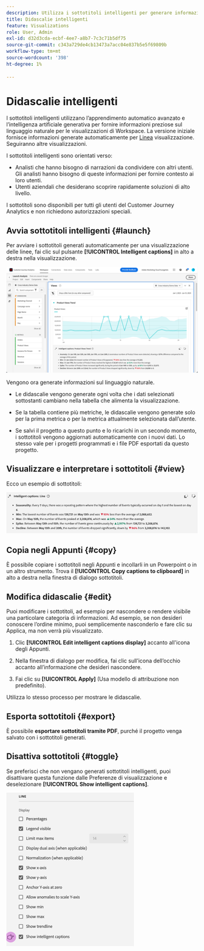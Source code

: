 ```yaml
---
description: Utilizza i sottotitoli intelligenti per generare informazioni sul linguaggio naturale e far emergere rapidamente le tendenze all’interno delle visualizzazioni.
title: Didascalie intelligenti
feature: Visualizations
role: User, Admin
exl-id: d32d3cda-ecbf-4ee7-a8b7-7c3c71b5df75
source-git-commit: c343a729de4cb13473a7acc04e837b5e5f69809b
workflow-type: tm+mt
source-wordcount: '398'
ht-degree: 1%

---
```


# Didascalie intelligenti

I sottotitoli intelligenti utilizzano l’apprendimento automatico avanzato e l’intelligenza artificiale generativa per fornire informazioni preziose sul linguaggio naturale per le visualizzazioni di Workspace. La versione iniziale fornisce informazioni generate automaticamente per [Linea](line.md) visualizzazione. Seguiranno altre visualizzazioni.

I sottotitoli intelligenti sono orientati verso:

* Analisti che hanno bisogno di narrazioni da condividere con altri utenti. Gli analisti hanno bisogno di queste informazioni per fornire contesto ai loro utenti.
* Utenti aziendali che desiderano scoprire rapidamente soluzioni di alto livello.

I sottotitoli sono disponibili per tutti gli utenti del Customer Journey Analytics e non richiedono autorizzazioni speciali.

## Avvia sottotitoli intelligenti {#launch}

Per avviare i sottotitoli generati automaticamente per una visualizzazione delle linee, fai clic sul pulsante **[!UICONTROL Intelligent captions]** in alto a destra nella visualizzazione.

![Finestra di analisi dell&#39;avvio che mostra la tendenza dei sottotitoli intelligenti per le visualizzazioni del prodotto. ](assets/intell-caps-1.png)

Vengono ora generate informazioni sul linguaggio naturale.

* Le didascalie vengono generate ogni volta che i dati selezionati sottostanti cambiano nella tabella che alimenta la visualizzazione.

* Se la tabella contiene più metriche, le didascalie vengono generate solo per la prima metrica o per la metrica attualmente selezionata dall’utente.

* Se salvi il progetto a questo punto e lo ricarichi in un secondo momento, i sottotitoli vengono aggiornati automaticamente con i nuovi dati. Lo stesso vale per i progetti programmati e i file PDF esportati da questo progetto.

## Visualizzare e interpretare i sottotitoli {#view}

Ecco un esempio di sottotitoli:

![Didascalie intelligenti per la visualizzazione delle linee, tra cui Stagionalità, Min, Max, Spike e Declino.](assets/captions.png)

## Copia negli Appunti {#copy}

È possibile copiare i sottotitoli negli Appunti e incollarli in un Powerpoint o in un altro strumento. Trova il **[!UICONTROL Copy captions to clipboard]** in alto a destra nella finestra di dialogo sottotitoli.

## Modifica didascalie {#edit}

Puoi modificare i sottotitoli, ad esempio per nascondere o rendere visibile una particolare categoria di informazioni. Ad esempio, se non desideri conoscere l’ordine minimo, puoi semplicemente nasconderlo e fare clic su Applica, ma non verrà più visualizzato.

1. Clic **[!UICONTROL Edit intelligent captions display]** accanto all&#39;icona degli Appunti.

1. Nella finestra di dialogo per modifica, fai clic sull’icona dell’occhio accanto all’informazione che desideri nascondere.

1. Fai clic su **[!UICONTROL Apply]** (Usa modello di attribuzione non predefinito).

Utilizza lo stesso processo per mostrare le didascalie.

## Esporta sottotitoli {#export}

È possibile **esportare sottotitoli tramite PDF**, purché il progetto venga salvato con i sottotitoli generati.

## Disattiva sottotitoli {#toggle}

Se preferisci che non vengano generati sottotitoli intelligenti, puoi disattivare questa funzione dalle Preferenze di visualizzazione e deselezionare **[!UICONTROL Show intelligent captions]**.

![Opzioni di visualizzazione delle linee con l’opzione per deselezionare Mostra sottotitoli intelligenti.](assets/toggle-captions.png)
